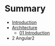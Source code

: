 # Summary

* [Introduction](README.md)
* [Architecture](architecture.md)
   * [01 Introduction](01_introduction.md)
* 2 Angular2

